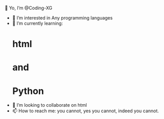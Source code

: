 👋 Yo, I’m @Coding-XG
- 👀 I’m interested in Any programming languages
- 🌱 I’m currently learning: <h1>html<h1> and <h1> Python</h1>
- 💞️ I’m looking to collaborate on html
- 📫 How to reach me: you cannot, yes you cannot, indeed you cannot.
